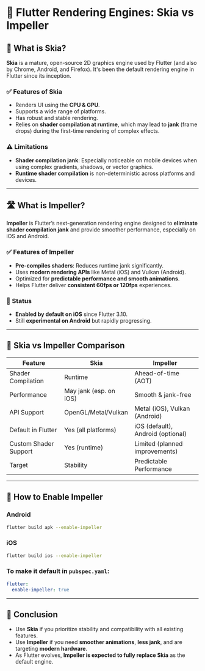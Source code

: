 # 📱 Flutter Rendering Engines: Skia vs Impeller

## 🔹 What is Skia?

**Skia** is a mature, open-source 2D graphics engine used by Flutter (and also by Chrome, Android, and Firefox). It's been the default rendering engine in Flutter since its inception.

### ✅ Features of Skia

* Renders UI using the **CPU & GPU**.
* Supports a wide range of platforms.
* Has robust and stable rendering.
* Relies on **shader compilation at runtime**, which may lead to **jank** (frame drops) during the first-time rendering of complex effects.

### ⚠️ Limitations

* **Shader compilation jank**: Especially noticeable on mobile devices when using complex gradients, shadows, or vector graphics.
* **Runtime shader compilation** is non-deterministic across platforms and devices.

---

## 🛣️ What is Impeller?

**Impeller** is Flutter’s next-generation rendering engine designed to **eliminate shader compilation jank** and provide smoother performance, especially on iOS and Android.

### ✅ Features of Impeller

* **Pre-compiles shaders**: Reduces runtime jank significantly.
* Uses **modern rendering APIs** like Metal (iOS) and Vulkan (Android).
* Optimized for **predictable performance and smooth animations**.
* Helps Flutter deliver **consistent 60fps or 120fps** experiences.

### 🔄 Status

* **Enabled by default on iOS** since Flutter 3.10.
* Still **experimental on Android** but rapidly progressing.

---

## 🤚 Skia vs Impeller Comparison

| Feature               | Skia                   | Impeller                          |
| --------------------- | ---------------------- | --------------------------------- |
| Shader Compilation    | Runtime                | Ahead-of-time (AOT)               |
| Performance           | May jank (esp. on iOS) | Smooth & jank-free                |
| API Support           | OpenGL/Metal/Vulkan    | Metal (iOS), Vulkan (Android)     |
| Default in Flutter    | Yes (all platforms)    | iOS (default), Android (optional) |
| Custom Shader Support | Yes (runtime)          | Limited (planned improvements)    |
| Target                | Stability              | Predictable Performance           |

---

## 🔧 How to Enable Impeller

### Android

```bash
flutter build apk --enable-impeller
```

### iOS

```bash
flutter build ios --enable-impeller
```

### To make it default in `pubspec.yaml`:

```yaml
flutter:
  enable-impeller: true
```

---

## 🧠 Conclusion

* Use **Skia** if you prioritize stability and compatibility with all existing features.
* Use **Impeller** if you need **smoother animations**, **less jank**, and are targeting **modern hardware**.
* As Flutter evolves, **Impeller is expected to fully replace Skia** as the default engine.